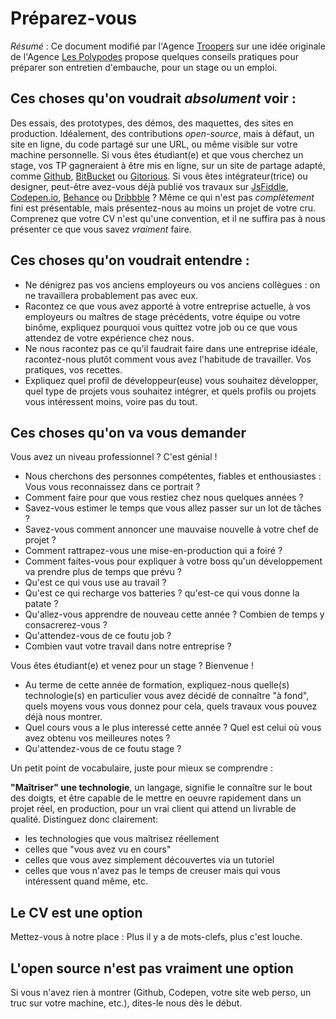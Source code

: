 # Préparez-vous

*Résumé* : Ce document modifié par l'Agence [Troopers](https://troopers.agency) sur une idée originale de l'Agence [Les Polypodes](http://lespolypodes.com/) propose quelques conseils pratiques pour préparer son entretien d'embauche, pour un stage ou un emploi.

## Ces choses qu'on voudrait *absolument* voir : 

Des essais, des prototypes, des démos, des maquettes, des sites en production. Idéalement, des contributions _open-source_, mais à défaut, un site en ligne, du code partagé sur une URL, ou même visible sur votre machine personnelle. Si vous êtes étudiant(e) et que vous cherchez un stage, vos TP gagneraient à être mis en ligne, sur un site de partage adapté, comme [Github](http://github.com), [BitBucket](https://bitbucket.org) ou [Gitorious](https://gitorious.org). Si vous êtes intégrateur(trice) ou designer, peut-être avez-vous déjà publié vos travaux sur [JsFiddle](http://jsfiddle.net), [Codepen.io](http://codepen.io), [Behance](https://www.behance.net) ou [Dribbble](https://dribbble.com/) ? Même ce qui n'est pas _complètement_ fini est présentable, mais présentez-nous au moins un projet de votre cru. Comprenez que votre CV n'est qu'une convention, et il ne suffira pas à nous présenter ce que vous savez *vraiment* faire.

## Ces choses qu'on voudrait entendre : 

- Ne dénigrez pas vos anciens employeurs ou vos anciens collègues : on ne travaillera probablement pas avec eux.
- Racontez ce que vous avez apporté à votre entreprise actuelle, à vos employeurs ou maîtres de stage précédents, votre équipe ou votre binôme, expliquez pourquoi vous quittez votre job ou ce que vous attendez de votre expérience chez nous.
- Ne nous racontez pas ce qu'il faudrait faire dans une entreprise idéale, racontez-nous plutôt comment vous avez l'habitude de travailler. Vos pratiques, vos recettes.
- Expliquez quel profil de développeur(euse) vous souhaitez développer, quel type de projets vous souhaitez intégrer, et quels profils ou projets vous intéressent moins, voire pas du tout.


## Ces choses qu'on va vous demander

Vous avez un niveau professionnel ? C'est génial !

- Nous cherchons des personnes compétentes, fiables et enthousiastes : Vous vous reconnaissez dans ce portrait ? 
- Comment faire pour que vous restiez chez nous quelques années ?
- Savez-vous estimer le temps que vous allez passer sur un lot de tâches ?
- Savez-vous comment annoncer une mauvaise nouvelle à votre chef de projet ?
- Comment rattrapez-vous une mise-en-production qui a foiré ?
- Comment faites-vous pour expliquer à votre boss qu'un développement va prendre plus de temps que prévu ?
- Qu'est ce qui vous use au travail ?
- Qu'est ce qui recharge vos batteries ? qu'est-ce qui vous donne la patate ?
- Qu'allez-vous apprendre de nouveau cette année ? Combien de temps y consacrerez-vous ?
- Qu'attendez-vous de ce foutu job ?
- Combien vaut votre travail dans notre entreprise ?

Vous êtes étudiant(e) et venez pour un stage ? Bienvenue !

- Au terme de cette année de formation, expliquez-nous quelle(s) technologie(s) en particulier vous avez décidé de connaître "à fond", quels moyens vous vous donnez pour cela, quels travaux vous pouvez déjà nous montrer.
- Quel cours vous a le plus interessé cette année ? Quel est celui où vous avez obtenu vos meilleures notes ?
- Qu'attendez-vous de ce foutu stage ?
 
Un petit point de vocabulaire, juste pour mieux se comprendre :

__"Maîtriser" une technologie__, un langage, signifie le connaître sur le bout des doigts, 
et être capable de le mettre en oeuvre rapidement dans un projet réel, en production, pour un vrai client qui attend un livrable de qualité.
Distinguez donc clairement: 
- les technologies que vous maîtrisez réellement
- celles que "vous avez vu en cours"
- celles que vous avez simplement découvertes via un tutoriel
- celles que vous n'avez pas le temps de creuser mais qui vous intéressent quand même, etc.


## Le CV est une option

Mettez-vous à notre place : Plus il y a de mots-clefs, plus c'est louche.


## L'open source n'est pas vraiment une option

Si vous n'avez rien à montrer (Github, Codepen, votre site web perso, un truc sur votre machine, etc.), dites-le nous dès le début.


